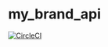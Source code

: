 # my_brand_api

[![CircleCI](https://circleci.com/gh/alaintresor/my_brand_api.svg?style=svg)](https://app.circleci.com/pipelines/github/alaintresor/my_brand_api)
